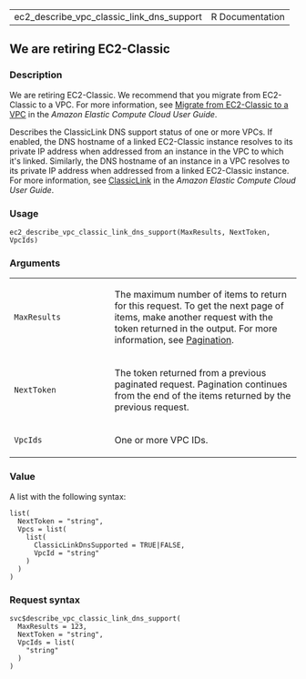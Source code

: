 <table style="width: 100%;">
<tbody>
<tr class="odd">
<td>ec2_describe_vpc_classic_link_dns_support</td>
<td style="text-align: right;">R Documentation</td>
</tr>
</tbody>
</table>

## We are retiring EC2-Classic

### Description

We are retiring EC2-Classic. We recommend that you migrate from
EC2-Classic to a VPC. For more information, see [Migrate from
EC2-Classic to a
VPC](https://docs.aws.amazon.com/AWSEC2/latest/UserGuide/vpc-migrate.html)
in the *Amazon Elastic Compute Cloud User Guide*.

Describes the ClassicLink DNS support status of one or more VPCs. If
enabled, the DNS hostname of a linked EC2-Classic instance resolves to
its private IP address when addressed from an instance in the VPC to
which it's linked. Similarly, the DNS hostname of an instance in a VPC
resolves to its private IP address when addressed from a linked
EC2-Classic instance. For more information, see
[ClassicLink](https://docs.aws.amazon.com/AWSEC2/latest/UserGuide/vpc-classiclink.html)
in the *Amazon Elastic Compute Cloud User Guide*.

### Usage

    ec2_describe_vpc_classic_link_dns_support(MaxResults, NextToken, VpcIds)

### Arguments

<table>
<colgroup>
<col style="width: 35%" />
<col style="width: 65%" />
</colgroup>
<tbody>
<tr class="odd">
<td><code
id="ec2_describe_vpc_classic_link_dns_support_:_MaxResults">MaxResults</code></td>
<td><p>The maximum number of items to return for this request. To get
the next page of items, make another request with the token returned in
the output. For more information, see <a
href="https://docs.aws.amazon.com/AWSEC2/latest/APIReference/Query-Requests.html#api-pagination">Pagination</a>.</p></td>
</tr>
<tr class="even">
<td><code
id="ec2_describe_vpc_classic_link_dns_support_:_NextToken">NextToken</code></td>
<td><p>The token returned from a previous paginated request. Pagination
continues from the end of the items returned by the previous
request.</p></td>
</tr>
<tr class="odd">
<td><code
id="ec2_describe_vpc_classic_link_dns_support_:_VpcIds">VpcIds</code></td>
<td><p>One or more VPC IDs.</p></td>
</tr>
</tbody>
</table>

### Value

A list with the following syntax:

    list(
      NextToken = "string",
      Vpcs = list(
        list(
          ClassicLinkDnsSupported = TRUE|FALSE,
          VpcId = "string"
        )
      )
    )

### Request syntax

    svc$describe_vpc_classic_link_dns_support(
      MaxResults = 123,
      NextToken = "string",
      VpcIds = list(
        "string"
      )
    )
